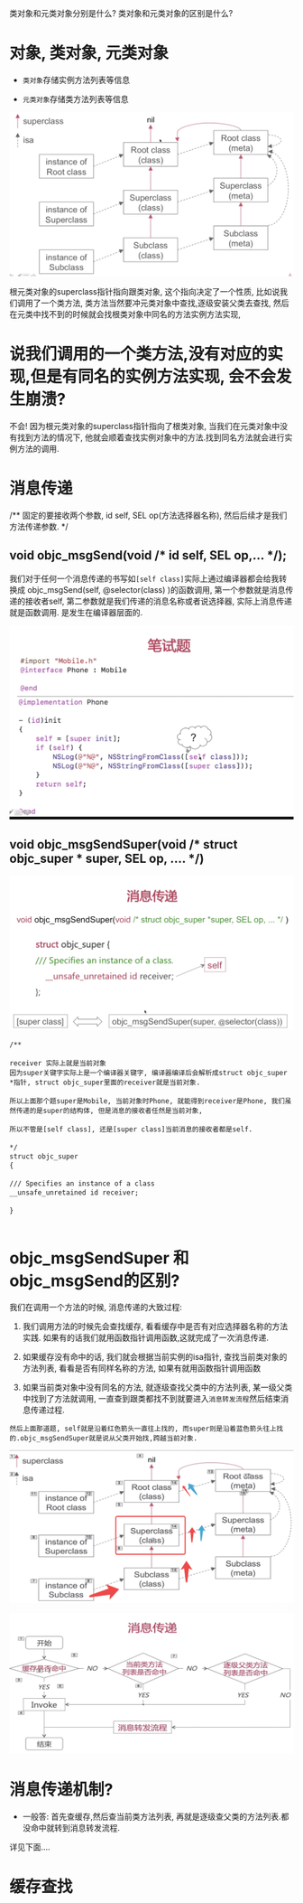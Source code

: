 类对象和元类对象分别是什么?
类对象和元类对象的区别是什么?

# 对象, 类对象, 元类对象


- `类对象`存储实例方法列表等信息

- `元类对象`存储类方法列表等信息

![04-02-01](image/04-02-01.png)

根元类对象的superclass指针指向跟类对象, 这个指向决定了一个性质, 比如说我们调用了一个类方法, 类方法当然要冲元类对象中查找,逐级安装父类去查找, 然后在元类中找不到的时候就会找根类对象中同名的方法实例方法实现,

#  说我们调用的一个类方法,没有对应的实现,但是有同名的实例方法实现, 会不会发生崩溃?

不会! 因为根元类对象的superclass指针指向了根类对象, 当我们在元类对象中没有找到方法的情况下, 他就会顺着查找实例对象中的方法.找到同名方法就会进行实例方法的调用.




# 消息传递

/**
固定的要接收两个参数, id self,  SEL op(方法选择器名称), 然后后续才是我们方法传递参数. 
*/
## void objc_msgSend(void /* id self, SEL op,... */);

我们对于任何一个消息传递的书写如`[self class]`实际上通过编译器都会给我转换成 objc_msgSend(self, @selector(class) )的函数调用, 第一个参数就是消息传递的接收者self, 第二参数就是我们传递的消息名称或者说选择器, 实际上消息传递就是函数调用. 是发生在编译器层面的.


![04-02-02](image/04-02-02.png)


## void objc_msgSendSuper(void /* struct objc_super * super, SEL op, .... */)


![04-02-03](image/04-02-03.png)

```
/**

receiver 实际上就是当前对象
因为super关键字实际上是一个编译器关键字, 编译器编译后会解析成struct objc_super *指针, struct objc_super里面的receiver就是当前对象.  

所以上面那个题super是Mobile, 当前对象时Phone, 就能得到receiver是Phone, 我们虽然传递的是super的结构体, 但是消息的接收者任然是当前对象, 

所以不管是[self class], 还是[super class]当前消息的接收者都是self.

*/ 
struct objc_super
{

/// Specifies an instance of a class
__unsafe_unretained id receiver;

}


```

 

#  objc_msgSendSuper 和 objc_msgSend的区别?

我们在调用一个方法的时候, 消息传递的大致过程:
1. 我们调用方法的时候先会查找缓存, 看看缓存中是否有对应选择器名称的方法实践. 如果有的话我们就用函数指针调用函数,这就完成了一次消息传递.

2. 如果缓存没有命中的话, 我们就会根据当前实例的isa指针, 查找当前类对象的方法列表, 看看是否有同样名称的方法, 如果有就用函数指针调用函数

3. 如果当前类对象中没有同名的方法, 就逐级查找父类中的方法列表, 某一级父类中找到了方法就调用, 一直查到跟类都找不到就要进入`消息转发流程`然后结束消息传递过程.



`然后上面那道题, self就是沿着红色箭头一直往上找的, 而super则是沿着蓝色箭头往上找的.objc_msgSendSuper就是说从父类开始找,跨越当前对象.`


![04-02-04](image/04-02-04.png)

![04-02-05](image/04-02-05.png)


#  消息传递机制?

- 一般答: 首先查缓存,然后查当前类方法列表, 再就是逐级查父类的方法列表.都没命中就转到消息转发流程.


详见下面....


# 缓存查找